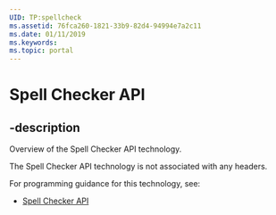 ```yaml
---
UID: TP:spellcheck
ms.assetid: 76fca260-1821-33b9-82d4-94994e7a2c11
ms.date: 01/11/2019
ms.keywords: 
ms.topic: portal
---
```


# Spell Checker API

## -description

Overview of the Spell Checker API technology.

The Spell Checker API technology is not associated with any headers.

For programming guidance for this technology, see:
* [Spell Checker API](/windows/desktop/spellcheck)

